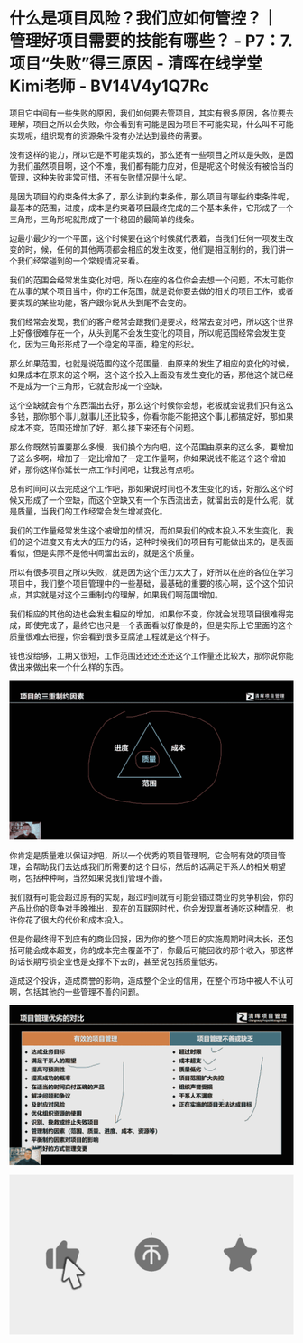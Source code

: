 # 什么是项目风险？我们应如何管控？｜ 管理好项目需要的技能有哪些？ - P7：7.项目“失败”得三原因 - 清晖在线学堂Kimi老师 - BV14V4y1Q7Rc

项目它中间有一些失败的原因，我们如何要去管项目，其实有很多原因，各位要去理解，项目之所以会失败，你会看到有可能是因为项目不可能实现，什么叫不可能实现呢，组织现有的资源条件没有办法达到最终的需要。

没有这样的能力，所以它是不可能实现的，那么还有一些项目之所以是失败，是因为我们虽然项目啊，这个不难，我们都有能力应对，但是呢这个时候没有被恰当的管理，这种失败非常可惜，还有失败情况是什么呢。

是因为项目的约束条件太多了，那么讲到约束条件，那么项目有哪些约束条件呢，最基本的范围，进度，成本是约束着项目最终完成的三个基本条件，它形成了一个三角形，三角形呢就形成了一个稳固的最简单的线条。

边最小最少的一个平面，这个时候要在这个时候就代表着，当我们任何一项发生改变的时，候，任何的其他两项都会相应的发生改变，他们是相互制约的，我们讲一个我们经常碰到的一个常规情况来看。

我们的范围会经常发生变化对吧，所以在座的各位你会去想一个问题，不太可能你在从事的某个项目当中，你的工作范围，就是说你要去做的相关的项目工作，或者要实现的某些功能，客户跟你说从头到尾不会变的。

我们经常会发现，我们的客户经常会跟我们提要求，经常去变对吧，所以这个世界上好像很难存在一个，从头到尾不会发生变化的项目，所以呢范围经常会发生变化，因为三角形形成了一个稳定的平面，稳定的形状。

那么如果范围，也就是说范围的这个范围量，由原来的发生了相应的变化的时候，如果成本在原来的这个啊，这个这个投入上面没有发生变化的话，那他这个就已经不是成为一个三角形，它就会形成一个空缺。

这个空缺就会有个东西溜出去好，那么这个时候你会想，老板就会说我们只有这么多钱，那你那个事儿就事儿还比较多，你看你能不能把这个事儿都搞定好，那如果成本不变，范围还增加了好，那么接下来还有个问题。

那么你既然前置要那么多慢，我们换个方向吧，这个范围由原来的这么多，要增加了这么多啊，增加了一定比增加了一定工作量啊，你如果说钱不能这个这个增加好，那你这样你延长一点工作时间吧，让我总有点呃。

总有时间可以去完成这个工作吧，那如果说时间也不发生变化的话，好那么这个时候又形成了一个空缺，而这个空缺又有一个东西流出去，就溜出去的是什么呢，就是质量，当我们的工作经常会发生增减变化。

我们的工作量经常发生这个被增加的情况，而如果我们的成本投入不发生变化，我们的这个进度又有太大的压力的话，这种时候我们的项目有可能做出来的，是表面看似，但是实际不是他中间溜出去的，就是这个质量。

所以有很多项目之所以失败，就是因为这个压力太大了，好所以在座的各位在学习项目中，我们整个项目管理中的一些基础，最基础的重要的核心啊，这个这个知识点，其实就是对这个三重制约的理解，如果我们啊范围增加。

我们相应的其他的边也会发生相应的增加，如果你不变，你就会发现项目很难得完成，即使完成了，最终它也只是一个表面看似好像是的，但是实际上它里面的这个质量很难去把握，你会看到很多豆腐渣工程就是这个样子。

钱也没给够，工期又很短，工作范围还还还还还这个工作量还比较大，那你说你能做出来做出来一个什么样的东西。



![](img/01f08cbb88eafd73f474da235e4ce02b_1.png)

你肯定是质量难以保证对吧，所以一个优秀的项目管理啊，它会啊有效的项目管理，会帮助我们去达成我们所需要的这个目标，然后的话满足干系人的相关期望啊，包括种种啊，当然如果说我们管理不善。

我们就有可能会超过原有的实现，超过时间就有可能会错过商业的竞争机会，你的产品比你的竞争对手晚推出，现在的互联网时代，你会发现赢者通吃这种情况，也许你花了很大的代价和成本投入。

但是你最终得不到应有的商业回报，因为你的整个项目的实施周期时间太长，还包括可能会成本超支，你的成本完全覆盖不了，你最后可能回收的那个收入，那这样的话长期亏损企业也是支撑不下去的，甚至说包括质量低劣。

造成这个投诉，造成商誉的影响，造成整个企业的信用，在整个市场中被人不认可啊，包括其他的一些管理不善的问题。



![](img/01f08cbb88eafd73f474da235e4ce02b_3.png)

![](img/01f08cbb88eafd73f474da235e4ce02b_4.png)